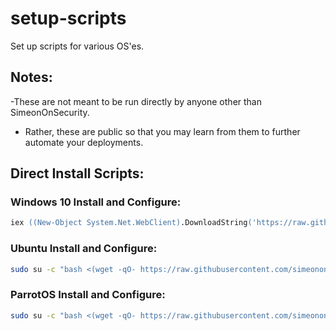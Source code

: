 # setup-scripts
Set up scripts for various OS'es.

## Notes: 
-These are not meant to be run directly by anyone other than SimeonOnSecurity. 
  - Rather, these are public so that you may learn from them to further automate your deployments.

## Direct Install Scripts:
### Windows 10 Install and Configure:
```ps
iex ((New-Object System.Net.WebClient).DownloadString('https://raw.githubusercontent.com/simeononsecurity/setup-scripts/main/windows10.ps1'))
```

### Ubuntu Install and Configure:
```bash
sudo su -c "bash <(wget -qO- https://raw.githubusercontent.com/simeononsecurity/setup-scripts/main/ubuntu.sh)" root
```

### ParrotOS Install and Configure:
```bash
sudo su -c "bash <(wget -qO- https://raw.githubusercontent.com/simeononsecurity/setup-scripts/main/parrot.sh)" root
```
